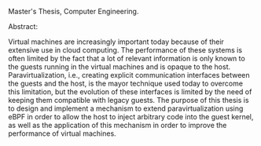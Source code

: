Master's Thesis, Computer Engineering.


Abstract:

Virtual machines are increasingly important today because of their extensive use in cloud computing.
The performance of these systems is often limited by the fact that a lot of relevant information is only known to the guests running in the virtual machines and is opaque to the host. Paravirtualization, i.e., creating explicit communication interfaces between the guests and the host, is the mayor technique used today to overcome this limitation, but the evolution of these interfaces is limited by the need of keeping them compatible with legacy guests. The purpose of this thesis is to design and implement a mechanism to extend paravirtualization using eBPF in order to allow the host to inject arbitrary code into the guest kernel, as well as the application of this mechanism in order to improve the performance of virtual machines.